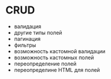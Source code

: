CRUD
====

- валидация
- другие типы полей
- пагинация
- фильтры
- возможность кастомной валидации
- возможность кастомных полей
- переопределение полей
- переопределине HTML для полей